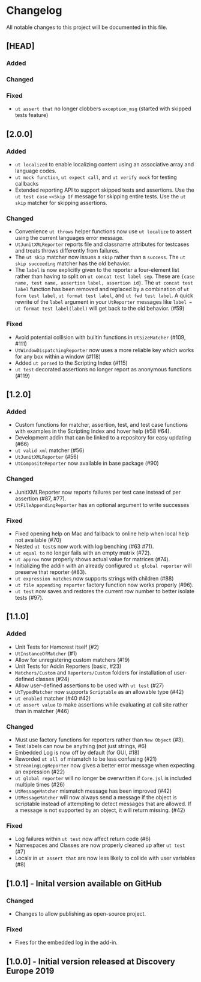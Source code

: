 <!-- markdownlint-disable no-duplicate-header -->

# Changelog

All notable changes to this project will be documented in this file.

## [HEAD]

### Added

### Changed

### Fixed

- `ut assert that` no longer clobbers `exception_msg` (started with skipped tests feature)

## [2.0.0]

### Added

- `ut localized` to enable localizing content using an associative array and language codes.
- `ut mock function`, `ut expect call`, and `ut verify mock` for testing callbacks
- Extended reporting API to support skipped tests and assertions.
  Use the `ut test case` `<<Skip If` message for skipping entire tests.
  Use the `ut skip` matcher for skipping assertions.

### Changed

- Convenience `ut throws` helper functions now use `ut localize` to assert using the current languages error message.
- `UtJunitXMLReporter` reports file and classname attributes for testcases and treats throws differently from failures.
- The `ut skip` matcher now issues a `skip` rather than a `success`. The `ut skip succeeding` matcher has the old behavior.
- The `label` is now explicitly given to the reporter a four-element list rather than having to split on `ut concat test label sep`.
  These are `{case name, test name, assertion label, assertion id}`. The `ut concat test label` function has been removed and
  replaced by a combination of `ut form test label`, `ut format test label`, and `ut fwd test label`. A quick rewrite of the `label`
  argument in your `UtReporter` messages like `label = ut format test label(label)` will get back to the old behavior. (#59)

### Fixed

- Avoid potential collision with builtin functions in `UtSizeMatcher` (#109, #111)
- `UtWindowDispatchingReporter` now uses a more reliable key which works for any box within a window (#118)
- Added `ut parsed` to the Scripting Index (#115)
- `ut test` decorated assertions no longer report as anonymous functions (#119)

## [1.2.0]

### Added

- Custom functions for matcher, assertion, test, and test case functions with examples in the Scripting Index and hover help (#58 #64).
- Development addin that can be linked to a repository for easy updating (#66)
- `ut valid xml` matcher (#56)
- `UtJunitXMLReporter` (#56)
- `UtCompositeReporter` now available in base package (#90)

### Changed

- JunitXMLReporter now reports failures per test case instead of per assertion (#87, #77).
- `UtFileAppendingReporter` has an optional argument to write successes

### Fixed

- Fixed opening help on Mac and fallback to online help when local help not available (#70)
- Nested `ut test`s now work with log benching (#63 #71).
- `ut equal to` no longer fails with an empty matrix (#72).
- `ut approx` now properly shows actual value for matrices (#74).
- Initializing the addin with an already configured `ut global reporter` will preserve that reporter (#83).
- `ut expression matches` now supports strings with children (#88)
- `ut file appending reporter` factory function now works properly (#96).
- `ut test` now saves and restores the current row number to better isolate tests (#97).

## [1.1.0]

### Added

- Unit Tests for Hamcrest itself (#2)
- `UtInstanceOfMatcher` (#1)
- Allow for unregistering custom matchers (#19)
- Unit Tests for Addin Reporters (basic, #23)
- `Matchers/Custom` and `Reporters/Custom` folders for installation of user-defined classes (#24)
- Allow user-defined assertions to be used with `ut test` (#27)
- `UtTypedMatcher` now supports `Scriptable` as an allowable type (#42)
- `ut enabled` matcher (#40 #42)
- `ut assert value` to make assertions while evaluating at call site rather than in matcher (#46)

### Changed

- Must use factory functions for reporters rather than `New Object` (#3).
- Test labels can now be anything (not just strings, #6)
- Embedded Log is now off by default (for GUI, #18)
- Reworded `ut all of` mismatch to be less confusing (#21)
- `StreamingLogReporter` now gives a better error message when expecting an expression (#22)
- `ut global reporter` will no longer be overwritten if `Core.jsl` is included multiple times (#26)
- `UtMessageMatcher` mismatch message has been improved (#42)
- `UtMessageMatcher` will now always send a message if the object is scriptable instead of attempting to
  detect messages that are allowed. If a message is not supported by an object, it will return missing. (#42)

### Fixed

- Log failures within `ut test` now affect return code (#6)
- Namespaces and Classes are now properly cleaned up after `ut test` (#7)
- Locals in `ut assert that` are now less likely to collide with user variables (#8)

## [1.0.1] - Inital version available on GitHub

### Changed

- Changes to allow publishing as open-source project.

### Fixed

- Fixes for the embedded log in the add-in.

## [1.0.0] - Initial version released at Discovery Europe 2019
